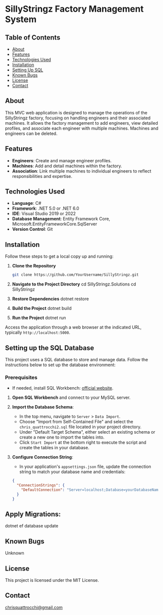 # SillyStringz Factory Management System

## Table of Contents
- [About](#about)
- [Features](#features)
- [Technologies Used](#technologies-used)
- [Installation](#installation)
- [Setting Up SQL](#setting-up-sql)
- [Known Bugs](#known-bugs)
- [License](#license)
- [Contact](#contact)

## About
This MVC web application is designed to manage the operations of the SillyStringz factory, focusing on handling engineers and their associated machines. It allows the factory management to add engineers, view detailed profiles, and associate each engineer with multiple machines. Machines and engineers can be deleted.

## Features
- **Engineers**: Create and manage engineer profiles.
- **Machines**: Add and detail machines within the factory.
- **Association**: Link multiple machines to individual engineers to reflect responsibilities and expertise.

## Technologies Used
- **Language**: C#
- **Framework**: .NET 5.0 or .NET 6.0
- **IDE**: Visual Studio 2019 or 2022
- **Database Management**: Entity Framework Core, Microsoft.EntityFrameworkCore.SqlServer
- **Version Control**: Git

## Installation
Follow these steps to get a local copy up and running:

1. **Clone the Repository**
   ```bash
   git clone https://github.com/YourUsername/SillyStringz.git

2. **Navigate to the Project Directory**
cd SillyStringz.Solutions
cd SillyStringz

3. **Restore Dependencies**
dotnet restore

4. **Build the Project**
dotnet build

5. **Run the Project**
dotnet run

Access the application through a web browser at the indicated URL, typically `http://localhost:5000`.

## Setting up the SQL Database

This project uses a SQL database to store and manage data. Follow the instructions below to set up the database environment:

### Prerequisites

- If needed, install SQL Workbench: [official website](https://www.mysql.com/products/workbench/).

1. **Open SQL Workbench** and connect to your MySQL server.

2. **Import the Database Schema**:
   - In the top menu, navigate to `Server` > `Data Import`.
   - Choose "Import from Self-Contained File" and select the `chris_quattrocchi2.sql` file located in your project directory.
   - Under "Default Target Schema", either select an existing schema or create a new one to import the tables into.
   - Click `Start Import` at the bottom right to execute the script and create the tables in your database.

3. **Configure Connection String**:
   - In your application's `appsettings.json` file, update the connection string to match your database name and credentials:
   ```json
   {
     "ConnectionStrings": {
       "DefaultConnection": "Server=localhost;Database=yourDatabaseName;Uid=yourUsername;Pwd=yourPassword;"
     }
   }

## Apply Migrations:
dotnet ef database update

## Known Bugs
Unknown

## License
This project is licensed under the MIT License.

## Contact
chrisquattrocchi@gmail.com
